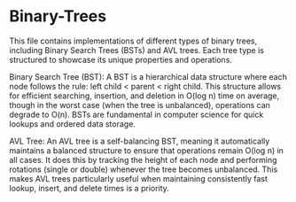 # Binary-Trees
This file contains implementations of different types of binary trees, including Binary Search Trees (BSTs) and AVL trees. Each tree type is structured to showcase its unique properties and operations.

Binary Search Tree (BST): A BST is a hierarchical data structure where each node follows the rule: left child < parent < right child. This structure allows for efficient searching, insertion, and deletion in O(log n) time on average, though in the worst case (when the tree is unbalanced), operations can degrade to O(n). BSTs are fundamental in computer science for quick lookups and ordered data storage.

AVL Tree: An AVL tree is a self-balancing BST, meaning it automatically maintains a balanced structure to ensure that operations remain O(log n) in all cases. It does this by tracking the height of each node and performing rotations (single or double) whenever the tree becomes unbalanced. This makes AVL trees particularly useful when maintaining consistently fast lookup, insert, and delete times is a priority.
